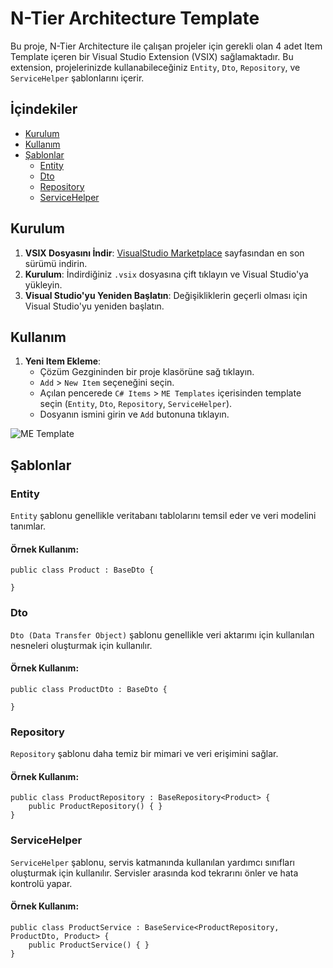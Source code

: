 <h1>N-Tier Architecture Template</h1>

<p>Bu proje, N-Tier Architecture ile çalışan projeler için gerekli olan 4 adet Item Template içeren bir Visual Studio Extension (VSIX) sağlamaktadır. Bu extension, projelerinizde kullanabileceğiniz <code>Entity</code>, <code>Dto</code>, <code>Repository</code>, ve <code>ServiceHelper</code> şablonlarını içerir.</p>

<h2>İçindekiler</h2>
<ul>
    <li><a href="#setup">Kurulum</a></li>
    <li><a href="#usage">Kullanım</a></li>
    <li><a href="#templates">Şablonlar</a>
        <ul>
            <li><a href="#entity">Entity</a></li>
            <li><a href="#dto">Dto</a></li>
            <li><a href="#repository">Repository</a></li>
            <li><a href="#servicehelper">ServiceHelper</a></li>
        </ul>
    </li>
</ul>

<h2 id="setup">Kurulum</h2>
<ol>
    <li><strong>VSIX Dosyasını İndir</strong>: <a href="https://marketplace.visualstudio.com/items?itemName=BugraME.METemplate">VisualStudio Marketplace</a> sayfasından en son sürümü indirin.</li>
    <li><strong>Kurulum</strong>: İndirdiğiniz <code>.vsix</code> dosyasına çift tıklayın ve Visual Studio'ya yükleyin.</li>
    <li><strong>Visual Studio'yu Yeniden Başlatın</strong>: Değişikliklerin geçerli olması için Visual Studio'yu yeniden başlatın.</li>
</ol>

<h2 id="usage">Kullanım</h2>
<ol>
    <li><strong>Yeni Item Ekleme</strong>:
        <ul>
            <li>Çözüm Gezgininden bir proje klasörüne sağ tıklayın.</li>
            <li><code>Add</code> > <code>New Item</code> seçeneğini seçin.</li>
            <li>Açılan pencerede <code>C# Items</code> > <code>ME Templates</code> içerisinden template seçin (<code>Entity</code>, <code>Dto</code>, <code>Repository</code>, <code>ServiceHelper</code>).</li>
            <li>Dosyanın ismini girin ve <code>Add</code> butonuna tıklayın.</li>
        </ul>
    </li>
</ol>
<img src="https://bugrame.com/images/me_template.gif" alt="ME Template" />

<h2 id="templates">Şablonlar</h2>

<h3 id="entity">Entity</h3>
<p><code>Entity</code> şablonu genellikle veritabanı tablolarını temsil eder ve veri modelini tanımlar.</p>
<h4>Örnek Kullanım:</h4>
<pre><code>public class Product : BaseDto {
    &nbsp
}</code></pre>

<h3 id="dto">Dto</h3>
<p><code>Dto (Data Transfer Object)</code> şablonu genellikle veri aktarımı için kullanılan nesneleri oluşturmak için kullanılır.</p>
<h4>Örnek Kullanım:</h4>
<pre><code>public class ProductDto : BaseDto {
    &nbsp
}</code></pre>

<h3 id="repository">Repository</h3>
<p><code>Repository</code> şablonu daha temiz bir mimari ve veri erişimini sağlar.</p>
<h4>Örnek Kullanım:</h4>
<pre><code>public class ProductRepository : BaseRepository&lt;Product&gt; {
    public ProductRepository() { }
}</code></pre>


<h3 id="servicehelper">ServiceHelper</h3>
<p><code>ServiceHelper</code> şablonu, servis katmanında kullanılan yardımcı sınıfları oluşturmak için kullanılır. Servisler arasında kod tekrarını önler ve hata kontrolü yapar.</p>
<h4>Örnek Kullanım:</h4>
<pre><code>public class ProductService : BaseService&lt;ProductRepository, ProductDto, Product&gt; {
    public ProductService() { }
}
</code></pre>
